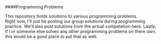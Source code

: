 ####Programming Problems

This repository holds solutions to various programming problems.  
Right now, I'll just be posting our group solutions during programming practice.  We'll also post solutions from the actual competetion here.  Lastly, if I or someone else solves any other programming problems on there own, this would be a good place to put that as well.  
